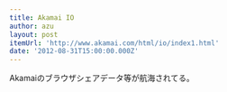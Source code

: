 ```yaml
---
title: Akamai IO
author: azu
layout: post
itemUrl: 'http://www.akamai.com/html/io/index1.html'
date: '2012-08-31T15:00:00.000Z'
---
```

Akamaiのブラウザシェアデータ等が航海されてる。

